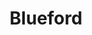 ---
pid: LLB58
title: Blueford
location_transcription: City Hall
zipcode: '19103'
outside_phl: 
neighborhood: Rittenhouse Square,Avenue of The Arts,Logan Square,Fitler Square
age: '25'
age_range: 20-29
instagram: 
image_file_name: LLB_58.jpg
proposal_transcription: |-
  Proposal: Statue of Guion Bluford (astronaut from West Philadelphia)
  Rationale: Philadelphia is a city of Eds/Meds/Scientists. We should celebrate an engineer!
topic: Figure,History,Philadelphia,Technology
topic_summary: 0, 0, 0, 0
type: Sculpture Statue
keywords_other: 
credit: McWelling Todman
image_labels: 
twitter: mcwelling
facebook: 
permalink: "/monuments/llb58/"
layout: item-page
---